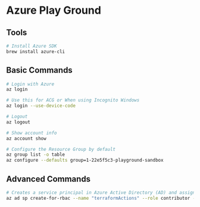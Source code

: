 # Azure Play Ground

## Tools

```bash
# Install Azure SDK
brew install azure-cli
```

## Basic Commands

```bash
# Login with Azure
az login

# Use this for ACG or When using Incognito Windows
az login --use-device-code

# Logout
az logout

# Show account info
az account show

# Configure the Resource Group by default
az group list -o table
az configure --defaults group=1-22e5f5c3-playground-sandbox

```

## Advanced Commands

```bash
# Creates a service principal in Azure Active Directory (AD) and assigns it role-based access control (RBAC) permissions for a specified Azure subscription.
az ad sp create-for-rbac --name "terraformActions" --role contributor --scope /subscriptions/xxx
```
